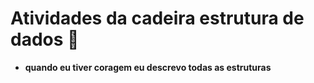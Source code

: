 # Atividades da cadeira estrutura de dados :game_die:

- **quando eu tiver coragem eu descrevo todas as estruturas**

